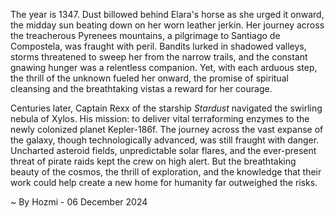 
The year is 1347.  Dust billowed behind Elara's horse as she urged it onward, the midday sun beating down on her worn leather jerkin.  Her journey across the treacherous Pyrenees mountains, a pilgrimage to Santiago de Compostela, was fraught with peril.  Bandits lurked in shadowed valleys,  storms threatened to sweep her from the narrow trails, and the constant gnawing hunger was a relentless companion. Yet, with each arduous step, the thrill of the unknown fueled her onward, the promise of spiritual cleansing and the breathtaking vistas a reward for her courage.

Centuries later, Captain Rexx of the starship *Stardust* navigated the swirling nebula of Xylos.  His mission: to deliver vital terraforming enzymes to the newly colonized planet Kepler-186f.  The journey across the vast expanse of the galaxy, though technologically advanced, was still fraught with danger.  Uncharted asteroid fields, unpredictable solar flares, and the ever-present threat of pirate raids kept the crew on high alert. But the breathtaking beauty of the cosmos, the thrill of exploration, and the knowledge that their work could help create a new home for humanity far outweighed the risks.

~ By Hozmi - 06 December 2024

